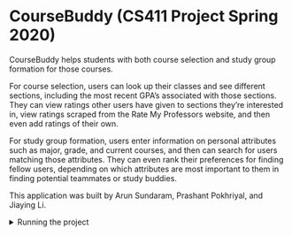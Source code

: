 # CourseBuddy (CS411 Project Spring 2020)

CourseBuddy helps students with both course selection and study group formation for those courses.

For course selection, users can look up their classes and see different sections, including the most recent GPA’s associated with those sections. 
They can view ratings other users have given to sections they’re interested in, view ratings scraped from the Rate My Professors website, and then even add ratings of their own. 

For study group formation, users enter information on personal attributes such as major, grade, and current courses, and then can search for users matching those attributes. 
They can even rank their preferences for finding fellow users, depending on which attributes are most important to them in finding potential teammates or study buddies.

This application was built by Arun Sundaram, Prashant Pokhriyal, and Jiaying Li.  




<details>
  <summary>Running the project</summary>
  
  To start the backend run `source env/bin/activate` then `python3 manage.py runserver` in the main directory  
  To start the frontend run `yarn start` in the frontend directory
  
</details>
